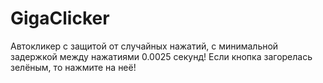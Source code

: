 # GigaClicker
Автокликер с защитой от случайных нажатий, с минимальной задержкой между нажатиями 0.0025 секунд!
Если кнопка загорелась зелёным, то нажмите на неё!
